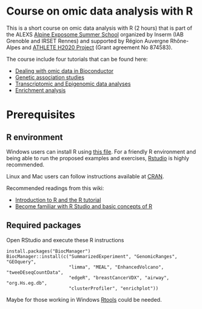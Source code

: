 # Course on omic data analysis with R 
This is a short course on omic data analysis with R (2 hours) that is part of the ALEXS [Alpine Exposome Summer School](https://exposomesummerschool.com/) organized by Inserm (IAB Grenoble and IRSET Rennes) and supported by Région Auvergne Rhône-Alpes and [ATHLETE H2020 Project](https://athleteproject.eu/) (Grant agreement No 874583).

The course include four tutorials that can be found here:

- [Dealing with omic data in Bioconductor](https://rpubs.com/jrgonzalezISGlobal/omicBioC)
- [Genetic association studies](https://rpubs.com/jrgonzalezISGlobal/SNPassoc)
- [Transcriptomic and Epigenomic data analyses](https://rpubs.com/jrgonzalezISGlobal/transcriptomic_analyses)
- [Enrichment analysis](https://rpubs.com/jrgonzalezISGlobal/enrichment)


# Prerequisites

## R environment

Windows users can install R using [this file](https://cran.r-project.org/bin/windows/base/). For a friendly R environment and being able to run the proposed examples and exercises, [Rstudio](https://rstudio.com/products/rstudio/) is highly recommended.

Linux and Mac users can follow instructions available at [CRAN](https://cran.r-project.org/).

Recommended readings from this wiki:

* [Introduction to R and the R tutorial](https://data2knowledge.atlassian.net/wiki/spaces/DSDEV/pages/1722122263/2020-21+Winter+DataSHIELD+beginners+workshops+including+ATHLETE+GA+workshop)
* [Become familiar with R Studio and basic concepts of R](https://data2knowledge.atlassian.net/wiki/spaces/DSDEV/pages/707428353/Become+familiar+with+R+Studio+and+basic+concepts+of+R)

## Required packages

Open RStudio and execute these R instructions 

```
install.packages("BiocManager")
BiocManager::install(c("SummarizedExperiment", "GenomicRanges", "GEOquery", 
                       "limma", "MEAL", "EnhancedVolcano", "tweeDEseqCountData", 
                       "edgeR", "breastCancerVDX", "airway", "org.Hs.eg.db", 
                       "clusterProfiler", "enrichplot"))                        
```

Maybe for those working in Windows [Rtools](https://cran.r-project.org/bin/windows/Rtools/) could be needed.



